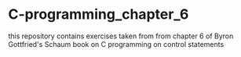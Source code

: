 # C-programming_chapter_6
this repository contains exercises taken from from chapter 6 of Byron Gottfried's Schaum book on C programming on control statements
